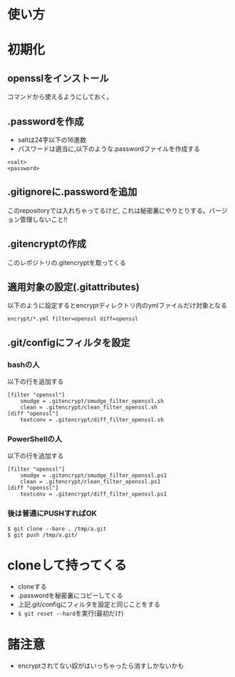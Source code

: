 # 使い方
# 初期化
## opensslをインストール
コマンドから使えるようにしておく。

## .passwordを作成
- saltは24字以下の16進数
- パスワードは適当に,以下のような.passwordファイルを作成する
```
<salt>
<password>
```
## .gitignoreに.passwordを追加
このrepositoryでは入れちゃってるけど,
これは秘密裏にやりとりする。バージョン管理しないこと!!

## .gitencryptの作成
このレポジトリの.gitencryptを取ってくる

## 適用対象の設定(.gitattributes)
以下のように設定するとencryptディレクトリ内のymlファイルだけ対象となる
```
encrypt/*.yml filter=openssl diff=openssl
```

## .git/configにフィルタを設定
### bashの人
以下の行を追加する
```
[filter "openssl"]
    smudge = .gitencrypt/smudge_filter_openssl.sh
    clean = .gitencrypt/clean_filter_openssl.sh
[diff "openssl"]
    textconv = .gitencrypt/diff_filter_openssl.sh
```

### PowerShellの人
以下の行を追加する
```
[filter "openssl"]
    smudge = .gitencrypt/smudge_filter_openssl.ps1
    clean = .gitencrypt/clean_filter_openssl.ps1
[diff "openssl"]
    textconv = .gitencrypt/diff_filter_openssl.ps1
```

### 後は普通にPUSHすればOK
```
$ git clone --bare . /tmp/a.git
$ git push /tmp/a.git/
```

# cloneして持ってくる
+ cloneする
+ .passwordを秘密裏にコピーしてくる
+ 上記.git/configにフィルタを設定と同じことをする
+ `$ git reset --hard`を実行(最初だけ)

# 諸注意
- encryptされてない奴がはいっちゃったら消すしかないかも
